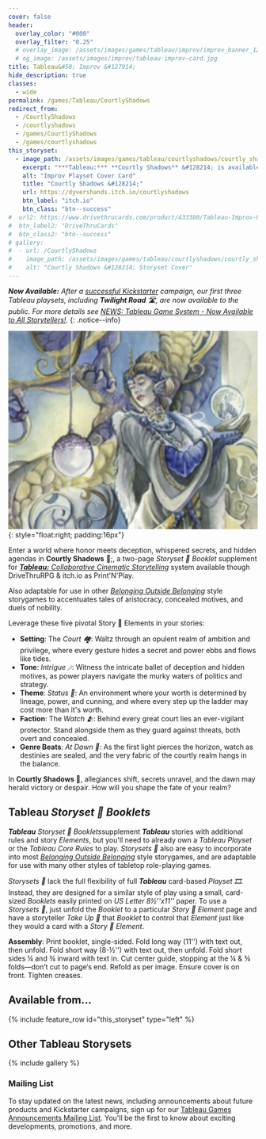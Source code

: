 ```yaml
---
cover: false
header:
  overlay_color: "#000"
  overlay_filter: "0.25"
  # overlay_image: /assets/images/games/tableau/improv/improv_banner_1280_360.jpg
  # og_image: /assets/images/improv/tableau-improv-card.jpg
title: Tableau&#58; Improv &#127914;
hide_description: true
classes:
  - wide
permalink: /games/Tableau/CourtlyShadows
redirect_from:
  - /CourtlyShadows
  - /courtlyshadows
  - /games/CourtlyShadows
  - /games/courtlyshadows
this_storyset:
  - image_path: /assets/images/games/tableau/courtlyshadows/courtly_shadows_storyset_cover_630_500.jpg
    excerpt: "***Tableau:*** **Courtly Shadows** &#128214; is available as a **Storyset** **Booklet** from: "
    alt: "Improv Playset Cover Card"
    title: "Courtly Shadows &#128214;"
    url: https://dyvershands.itch.io/courtlyshadows
    btn_label: "itch.io"
    btn_class: "btn--success"
#  url2: https://www.drivethrucards.com/product/433380/Tableau-Improv-Playset-Just-the-Cards-Edition?src=dhwebsite
#  btn_label2: "DriveThruCards"
#  btn_class2: "btn--success"
# gallery:
#  - url: /CourtlyShadows
#    image_path: /assets/images/games/tableau/courtlyshadows/courtly_shadows_storyset_cover_630_500.jpg
#    alt: "Courtly Shadows &#128214; Storyset Cover"
---
```


_**Now Available:** After a [successful Kickstarter](/news/Tableau-Kickstarter-Success/) campaign, our first three Tableau playsets, including **Twilight Road** 🛣, are now available to the public. For more details see [NEWS: Tableau Game System - Now Available to All Storytellers!](/news/Tableau-Now_Available_to_All/)._
{: .notice--info}

![Courtly Shadows &#128214; Storyset Cover](/assets/images/games/tableau/courtlyshadows/courtly_shadows_storyset_cover_630_500.jpg){: style="float:right; padding:16px"}

Enter a world where honor meets deception, whispered secrets, and hidden agendas in **Courtly Shadows** 👑;, a two-page _Storyset 📖 Booklet_ supplement for [***Tableau:*** _Collaborative Cinematic Storytelling_](https://www.dyvershands.com/games/Tableau/) system available though DriveThruRPG & itch.io as Print'N'Play.

Also adaptable for use in other _[Belonging Outside Belonging](https://itch.io/physical-games/tag-belonging-outside-belonging)​_ style storygames to accentuates tales of aristocracy, concealed motives, and duels of nobility.

Leverage these five pivotal Story 📖 Elements in your stories:

* **Setting**: The _Court 🏘️_: Waltz through an opulent realm of ambition and privilege, where every gesture hides a secret and power ebbs and flows like tides.
* **Tone**: _Intrigue 🎶_: Witness the intricate ballet of deception and hidden motives, as power players navigate the murky waters of politics and strategy.
* **Theme**: _Status 💢_: An environment where your worth is determined by lineage, power, and cunning, and where every step up the ladder may cost more than it's worth.
* **Faction**: The _Watch 🫂_: Behind every great court lies an ever-vigilant protector. Stand alongside them as they guard against threats, both overt and concealed.
* **Genre Beats**: _At Dawn 🥁_: As the first light pierces the horizon, watch as destinies are sealed, and the very fabric of the courtly realm hangs in the balance.

In **Courtly Shadows 👑**, allegiances shift, secrets unravel, and the dawn may herald victory or despair. How will you shape the fate of your realm?

## Tableau _Storyset 📖 Booklets_

_**Tableau**_ _Storyset 📖 Booklets_ ​supplement _**Tableau**_ stories with additional rules and story _Elements_, but you'll need to already own a _Tableau Playset_ or the _Tableau Core Rules_ to play. _Storysets 📖_​ also are easy to incorporate into most _[Belonging Outside Belonging](https://itch.io/physical-games/tag-belonging-outside-belonging)​_ style storygames, and are adaptable for use with many other styles of tabletop role-playing games.​​

_Storysets 📖_​ lack the full flexibility of full _**Tableau**_ card-based _Playset 🎞_. Instead, they are designed for a similar style of play using a small, card-sized _Booklets_ easily printed on _US Letter 8½''x11''_ paper. To use a _Storysets 📖_​, just unfold the _Booklet_ to a particular _Story 📖 Element_ page and have a storyteller _Take Up 🫰_ that _Booklet_ to control that _Element_ just like they would a card with a _Story 📖 Element_.

**Assembly**: Print booklet, single-sided. Fold long way (11'') with text out, then unfold. Fold short way (8-½'') with text out, then unfold. Fold short sides ¼ and ¾ inward with text in. Cut center guide, stopping at the ¼ & ¾ folds—don’t cut to page‘s end. Refold as per image. Ensure cover is on front. Tighten creases.

## Available from… 

{% include feature_row id="this_storyset" type="left" %}

## Other Tableau Storysets

{% include gallery %}

### Mailing List

To stay updated on the latest news, including announcements about future products and Kickstarter campaigns, sign up for our [Tableau Games Announcements Mailing List](/Subscribe). You'll be the first to know about exciting developments, promotions, and more.
